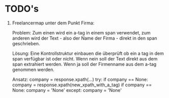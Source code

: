 # TODO's

1. Freelancermap unter dem Punkt Firma:

   Problem:
   Zum einen wird ein a-tag in einem span verwendet, zum anderen wird der Text - also der Name der Firma -
   direkt in den span geschrieben.

   Lösung:
   Eine Kontrollstruktur einbauen die überprüft ob ein a tag in dem span verfügbar ist oder nicht. Wenn nein
   soll der Text direkt aus dem span extrahiert werden. Wenn ja soll der Firmenname aus dem a-tag genommen
   werden.

   Ansatz:
   company = response.xpath(...)
   try:
   if company == None:
   company = response.xpath(new_xpath_with_a_tag)
   if company == None:
   company = 'None'
   except:
   company = 'None'
